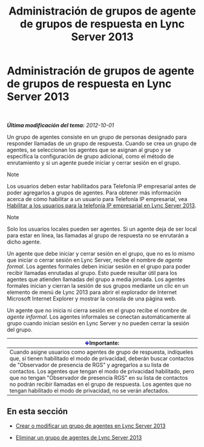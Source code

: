 ﻿---
title: Administración de grupos de agente de grupos de respuesta en Lync Server 2013
TOCTitle: Administración de grupos de agente de grupos de respuesta en Lync Server 2013
ms:assetid: 36084cdc-38f1-4c45-922f-f81c7e86210c
ms:mtpsurl: https://technet.microsoft.com/es-es/library/Gg520976(v=OCS.15)
ms:contentKeyID: 48274926
ms.date: 01/07/2017
mtps_version: v=OCS.15
ms.translationtype: HT
---

# Administración de grupos de agente de grupos de respuesta en Lync Server 2013

 

_**Última modificación del tema:** 2012-10-01_

Un grupo de agentes consiste en un grupo de personas designado para responder llamadas de un grupo de respuesta. Cuando se crea un grupo de agentes, se seleccionan los agentes que se asignan al grupo y se especifica la configuración de grupo adicional, como el método de enrutamiento y si un agente puede iniciar y cerrar sesión en el grupo.


> [!NOTE]
> Los usuarios deben estar habilitados para Telefonía IP empresarial antes de poder agregarlos a grupos de agentes. Para obtener más información acerca de cómo habilitar a un usuario para Telefonía IP empresarial, vea <A href="lync-server-2013-enable-users-for-enterprise-voice.md">Habilitar a los usuarios para la telefonía IP empresarial en Lync Server 2013</A>.




> [!NOTE]
> Solo los usuarios locales pueden ser agentes. Si un agente deja de ser local para estar en línea, las llamadas al grupo de respuesta no se enrutarán a dicho agente.



Un agente que debe iniciar y cerrar sesión en el grupo, que no es lo mismo que iniciar o cerrar sesión en Lync Server, recibe el nombre de *agente formal*. Los agentes formales deben iniciar sesión en el grupo para poder recibir llamadas enrutadas al grupo. Esto puede resultar útil para los agentes que atienden llamadas del grupo a media jornada. Los agentes formales inician y cierran la sesión de sus grupos mediante un clic en un elemento de menú de Lync 2013 para abrir el explorador de Internet Microsoft Internet Explorer y mostrar la consola de una página web.

Un agente que no inicia ni cierra sesión en el grupo recibe el nombre de *agente informal*. Los agentes informales se conectan automáticamente al grupo cuando inician sesión en Lync Server y no pueden cerrar la sesión del grupo.

<table>
<thead>
<tr class="header">
<th><img src="images/Gg425917.important(OCS.15).gif" title="important" alt="important" />Importante:</th>
</tr>
</thead>
<tbody>
<tr class="odd">
<td>Cuando asigne usuarios como agentes de grupo de respuesta, indíqueles que, si tienen habilitado el modo de privacidad, deberán buscar contactos de &quot;Observador de presencia de RGS&quot; y agregarlos a su lista de contactos. Los agentes que tengan el modo de privacidad habilitado, pero que no tengan &quot;Observador de presencia RGS&quot; en su lista de contactos no podrán recibir llamadas en el grupo de respuesta. Los agentes que no tengan habilitado el modo de privacidad, no se verán afectados.</td>
</tr>
</tbody>
</table>


## En esta sección

  - [Crear o modificar un grupo de agentes en Lync Server 2013](lync-server-2013-create-or-modify-an-agent-group.md)

  - [Eliminar un grupo de agentes de Lync Server 2013](lync-server-2013-delete-an-agent-group.md)

